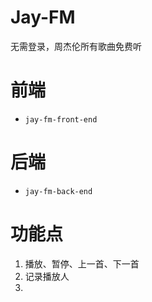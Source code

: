 # Jay-FM
无需登录，周杰伦所有歌曲免费听

# 前端

- `jay-fm-front-end` 

# 后端

- `jay-fm-back-end`

# 功能点

1. 播放、暂停、上一首、下一首 
2. 记录播放人
3. 